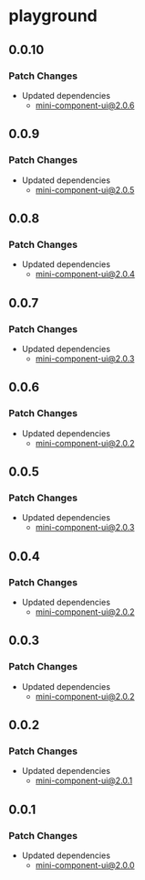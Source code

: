 # playground

## 0.0.10

### Patch Changes

- Updated dependencies
  - mini-component-ui@2.0.6

## 0.0.9

### Patch Changes

- Updated dependencies
  - mini-component-ui@2.0.5

## 0.0.8

### Patch Changes

- Updated dependencies
  - mini-component-ui@2.0.4

## 0.0.7

### Patch Changes

- Updated dependencies
  - mini-component-ui@2.0.3

## 0.0.6

### Patch Changes

- Updated dependencies
  - mini-component-ui@2.0.2

## 0.0.5

### Patch Changes

- Updated dependencies
  - mini-component-ui@2.0.3

## 0.0.4

### Patch Changes

- Updated dependencies
  - mini-component-ui@2.0.2

## 0.0.3

### Patch Changes

- Updated dependencies
  - mini-component-ui@2.0.2

## 0.0.2

### Patch Changes

- Updated dependencies
  - mini-component-ui@2.0.1

## 0.0.1

### Patch Changes

- Updated dependencies
  - mini-component-ui@2.0.0
